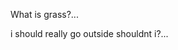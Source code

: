 What is grass?...

i should really go outside shouldnt i?...

<!---
snik109/snik109 is a ✨ special ✨ repository because its `README.md` (this file) appears on your GitHub profile.
You can click the Preview link to take a look at your changes.
--->
